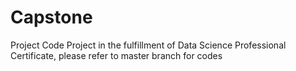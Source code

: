 # Capstone
Project Code
Project in the fulfillment of Data Science Professional Certificate, please refer to master branch for codes

